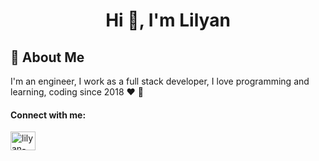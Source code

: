 <h1 align="center">Hi 👋, I'm Lilyan</h1>

## 🚀 About Me
 I'm an engineer, I work as a full stack developer, I love programming and learning, coding since 2018  :heart: :seedling:


<!--
**lilyanSS/lilyanSS** is a ✨ _special_ ✨ repository because its `README.md` (this file) appears on your GitHub profile.

Here are some ideas to get you started:

- 🔭 I’m currently working on ...
- 🌱 I’m currently learning ...
- 👯 I’m looking to collaborate on ...
- 🤔 I’m looking for help with ...
- 💬 Ask me about ...
- 📫 How to reach me: ...
- 😄 Pronouns: ...
- ⚡ Fun fact: ...
-->

<h4 align="left">Connect with me:</h4>
<p align="left">
<a href="https://www.linkedin.com/in/lilyan-sic%C3%A1-9a3b2a166/" target="blank"><img align="center" src="https://raw.githubusercontent.com/rahuldkjain/github-profile-readme-generator/master/src/images/icons/Social/linked-in-alt.svg" alt="lilyan-sicá" height="30" width="40" /></a>
</p>